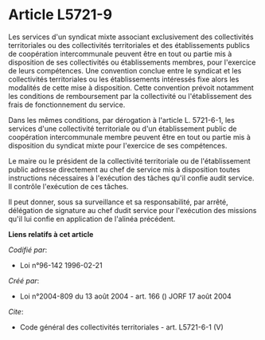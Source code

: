 # Article L5721-9

Les services d'un syndicat mixte associant exclusivement des collectivités territoriales ou des collectivités territoriales
et des établissements publics de coopération intercommunale peuvent être en tout ou partie mis à disposition de ses
collectivités ou établissements membres, pour l'exercice de leurs compétences. Une convention conclue entre le syndicat et
les collectivités territoriales ou les établissements intéressés fixe alors les modalités de cette mise à disposition. Cette
convention prévoit notamment les conditions de remboursement par la collectivité ou l'établissement des frais de
fonctionnement du service. 

Dans les mêmes conditions, par dérogation à l'article L. 5721-6-1, les services d'une collectivité territoriale ou d'un
établissement public de coopération intercommunale membre peuvent être en tout ou partie mis à disposition du syndicat mixte
pour l'exercice de ses compétences. 

Le maire ou le président de la collectivité territoriale ou de l'établissement public adresse directement au chef de service
mis à disposition toutes instructions nécessaires à l'exécution des tâches qu'il confie audit service. Il contrôle
l'exécution de ces tâches. 

Il peut donner, sous sa surveillance et sa responsabilité, par arrêté, délégation de signature au chef dudit service pour
l'exécution des missions qu'il lui confie en application de l'alinéa précédent.

**Liens relatifs à cet article**

_Codifié par_:

  - Loi n°96-142 1996-02-21

_Créé par_:

  - Loi n°2004-809 du 13 août 2004 - art. 166 () JORF 17 août 2004

_Cite_:

  - Code général des collectivités territoriales - art. L5721-6-1 (V)

